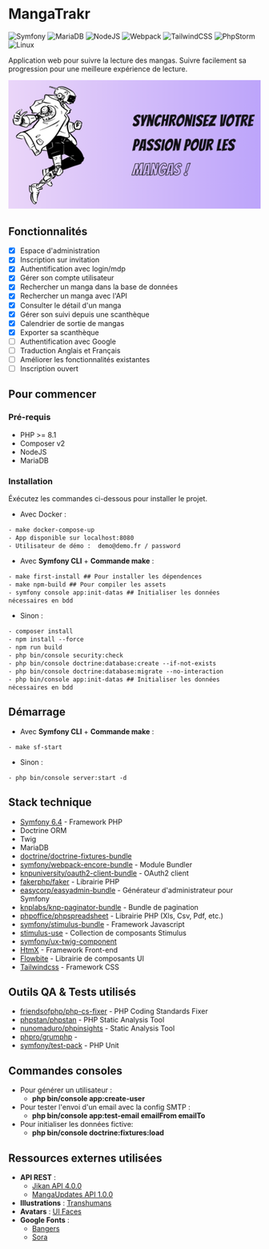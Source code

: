# MangaTrakr

![Symfony](https://img.shields.io/badge/symfony-%23000000.svg?style=for-the-badge&logo=symfony&logoColor=white)
![MariaDB](https://img.shields.io/badge/MariaDB-003545?style=for-the-badge&logo=mariadb&logoColor=white)
![NodeJS](https://img.shields.io/badge/node.js-6DA55F?style=for-the-badge&logo=node.js&logoColor=white)
![Webpack](https://img.shields.io/badge/webpack-%238DD6F9.svg?style=for-the-badge&logo=webpack&logoColor=black)
![TailwindCSS](https://img.shields.io/badge/tailwindcss-%2338B2AC.svg?style=for-the-badge&logo=tailwind-css&logoColor=white)
![PhpStorm](https://img.shields.io/badge/phpstorm-143?style=for-the-badge&logo=phpstorm&logoColor=black&color=black&labelColor=darkorchid)
![Linux](https://img.shields.io/badge/Linux-FCC624?style=for-the-badge&logo=linux&logoColor=black)

Application web pour suivre la lecture des mangas. Suivre facilement sa progression pour une meilleure expérience de lecture.

![My Image](mangatrackr.png)

## Fonctionnalités
- [x] Espace d'administration
- [x] Inscription sur invitation
- [x] Authentification avec login/mdp
- [x] Gérer son compte utilisateur
- [x] Rechercher un manga dans la base de données
- [x] Rechercher un manga avec l'API
- [x] Consulter le détail d'un manga
- [x] Gérer son suivi depuis une scanthèque
- [x] Calendrier de sortie de mangas
- [x] Exporter sa scanthèque
- [ ] Authentification avec Google
- [ ] Traduction Anglais et Français
- [ ] Améliorer les fonctionnalités existantes
- [ ] Inscription ouvert

## Pour commencer

### Pré-requis

- PHP >= 8.1
- Composer v2
- NodeJS
- MariaDB

### Installation

Éxécutez les commandes ci-dessous pour installer le projet.

* Avec Docker :
```
- make docker-compose-up
- App disponible sur localhost:8080 
- Utilisateur de démo :  demo@demo.fr / password
```

* Avec **Symfony CLI** +  **Commande make** :
```
- make first-install ## Pour installer les dépendences
- make npm-build ## Pour compiler les assets
- symfony console app:init-datas ## Initialiser les données nécessaires en bdd
```
* Sinon :
```
- composer install 
- npm install --force
- npm run build
- php bin/console security:check
- php bin/console doctrine:database:create --if-not-exists
- php bin/console doctrine:database:migrate --no-interaction
- php bin/console app:init-datas ## Initialiser les données nécessaires en bdd
```

## Démarrage

* Avec **Symfony CLI** + **Commande make** :
```
- make sf-start 
```
* Sinon :
```
- php bin/console server:start -d
```

## Stack technique

* [Symfony 6.4](https://symfony.com/) - Framework PHP
* Doctrine ORM
* Twig
* MariaDB
* [doctrine/doctrine-fixtures-bundle](https://symfony.com/bundles/DoctrineFixturesBundle/current/index.html)
* [symfony/webpack-encore-bundle](https://symfony.com/doc/6.4/frontend/encore/index.html) - Module Bundler
* [knpuniversity/oauth2-client-bundle](https://github.com/knpuniversity/oauth2-client-bundle?tab=readme-ov-file) - OAuth2 client
* [fakerphp/faker](https://github.com/FakerPHP/Faker) - Librairie PHP
* [easycorp/easyadmin-bundle](https://symfony.com/bundles/EasyAdminBundle/current/index.html) - Générateur d'administrateur pour Symfony
* [knplabs/knp-paginator-bundle](https://github.com/KnpLabs/KnpPaginatorBundle) - Bundle de pagination
* [phpoffice/phpspreadsheet](https://github.com/PHPOffice/PhpSpreadsheet) - Librairie PHP (Xls, Csv, Pdf, etc.)
* [symfony/stimulus-bundle](https://symfony.com/bundles/StimulusBundle/current/index.html) - Framework Javascript
* [stimulus-use](https://stimulus-use.github.io/stimulus-use/#/) - Collection de composants Stimulus
* [symfony/ux-twig-component](https://symfony.com/bundles/ux-twig-component/current/index.html)
* [HtmX](https://htmx.org/) - Framework Front-end
* [Flowbite](https://flowbite.com/) - Librairie de composants UI 
* [Tailwindcss](https://tailwindcss.com/) - Framework CSS

## Outils QA & Tests utilisés
* [friendsofphp/php-cs-fixer](https://github.com/PHP-CS-Fixer/PHP-CS-Fixer) - PHP Coding Standards Fixer
* [phpstan/phpstan](https://github.com/phpstan/phpstan) - PHP Static Analysis Tool
* [nunomaduro/phpinsights](https://github.com/nunomaduro/phpinsights) - Static Analysis Tool
* [phpro/grumphp](https://github.com/phpro/grumphp) - 
* [symfony/test-pack](https://symfony.com/doc/6.4/testing.html#application-tests) - PHP Unit

## Commandes consoles
* Pour générer un utilisateur :
    * **php bin/console app:create-user**
* Pour tester l'envoi d'un email avec la config SMTP :
    * **php bin/console app:test-email emailFrom emailTo**
* Pour initialiser les données fictive:
  * **php bin/console doctrine:fixtures:load**

## Ressources externes utilisées
* **API REST** :
  * [Jikan API 4.0.0](https://docs.api.jikan.moe/)
  * [MangaUpdates API 1.0.0](https://api.mangaupdates.com/)
* **Illustrations** : [Transhumans](https://www.transhumans.xyz/)
* **Avatars** : [UI Faces](https://www.uifaces.co/)
* **Google Fonts** : 
  * [Bangers](https://fonts.google.com/specimen/Bangers)
  * [Sora](https://fonts.google.com/specimen/Sora)